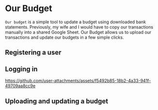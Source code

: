 # Our Budget
`Our budget` is a simple tool to update a budget using downloaded bank statements.  Previously, my wife and I would have to copy our transactions manually into a shared Google Sheet.  Our Budget allows us to upload our transactions and update our budgets in a few simple clicks.

## Registering a user


## Logging in

https://github.com/user-attachments/assets/f5492b85-18b2-4a33-941f-49709aa8cc9e

## Uploading and updating a budget


